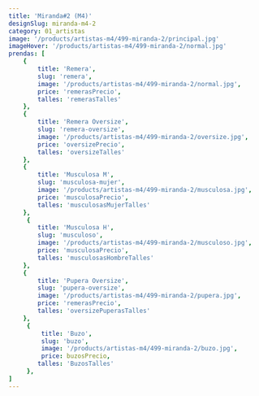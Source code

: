 ```yaml
---
title: 'Miranda#2 (M4)'
designSlug: miranda-m4-2
category: 01_artistas
image: '/products/artistas-m4/499-miranda-2/principal.jpg'
imageHover: '/products/artistas-m4/499-miranda-2/normal.jpg'
prendas: [
    {   
        title: 'Remera',
        slug: 'remera',          
        image: '/products/artistas-m4/499-miranda-2/normal.jpg',
        price: 'remerasPrecio',
        talles: 'remerasTalles'
    },
    {
        title: 'Remera Oversize',
        slug: 'remera-oversize',
        image: '/products/artistas-m4/499-miranda-2/oversize.jpg',
        price: 'oversizePrecio',
        talles: 'oversizeTalles'
    },
    {
        title: 'Musculosa M',
        slug: 'musculosa-mujer',
        image: '/products/artistas-m4/499-miranda-2/musculosa.jpg',
        price: 'musculosaPrecio',
        talles: 'musculosasMujerTalles'
    },
     {
        title: 'Musculosa H',
        slug: 'musculoso',
        image: '/products/artistas-m4/499-miranda-2/musculoso.jpg',
        price: 'musculosaPrecio',
        talles: 'musculosasHombreTalles'
    },
    {
        title: 'Pupera Oversize',
        slug: 'pupera-oversize',
        image: '/products/artistas-m4/499-miranda-2/pupera.jpg',
        price: 'remerasPrecio',
        talles: 'oversizePuperasTalles'
    },
     {
         title: 'Buzo',
         slug: 'buzo',
         image: '/products/artistas-m4/499-miranda-2/buzo.jpg',
         price: buzosPrecio,
        talles: 'BuzosTalles'
     },
]
---
```

